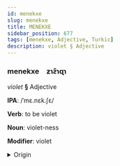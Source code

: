 ```yaml
---
id: menekxe
slug: menekxe
title: MENEKXE
sidebar_position: 677
tags: [menekxe, Adjective, Turkic]
description: violet § Adjective
---
```


### menekxe&emsp;<span kind="abugida">ƶɿƨ̑ɿɋɿ</span>

*violet* **§** Adjective

**IPA**: /ˈmɛ.nɛk.ʃɛ/

**Verb**: to be violet

**Noun**: violet-ness

**Modifier**: violet

<details>
    <summary>Origin</summary>
    Turkish menekşe /mɛnɛcʃɛ/<br/>
    <em>Turkic Language Family</em>
</details>